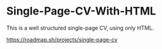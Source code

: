 # Single-Page-CV-With-HTML
This is a well structured single-page CV, using only HTML.

https://roadmap.sh/projects/single-page-cv
